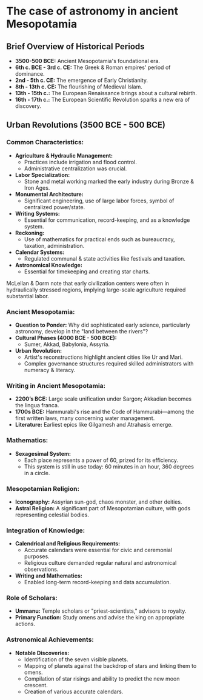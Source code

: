 # The case of astronomy in ancient Mesopotamia

## Brief Overview of Historical Periods

- **3500-500 BCE:** Ancient Mesopotamia's foundational era.
- **6th c. BCE - 3rd c. CE:** The Greek & Roman empires' period of dominance.
- **2nd - 5th c. CE:** The emergence of Early Christianity.
- **8th - 13th c. CE:** The flourishing of Medieval Islam.
- **13th - 15th c.:** The European Renaissance brings about a cultural rebirth.
- **16th - 17th c.:** The European Scientific Revolution sparks a new era of discovery.

## Urban Revolutions (3500 BCE - 500 BCE)

### Common Characteristics:

- **Agriculture & Hydraulic Management:**
    - Practices include irrigation and flood control.
    - Administrative centralization was crucial.
- **Labor Specialization:**
    - Stone and metal working marked the early industry during Bronze & Iron Ages.
- **Monumental Architecture:**
    - Significant engineering, use of large labor forces, symbol of centralized power/state.
- **Writing Systems:**
    - Essential for communication, record-keeping, and as a knowledge system.
- **Reckoning:**
    - Use of mathematics for practical ends such as bureaucracy, taxation, administration.
- **Calendar Systems:**
    - Regulated communal & state activities like festivals and taxation.
- **Astronomical Knowledge:**
    - Essential for timekeeping and creating star charts.

McLellan & Dorm note that early civilization centers were often in hydraulically stressed regions, implying large-scale agriculture required substantial labor.

### Ancient Mesopotamia:

- **Question to Ponder:** Why did sophisticated early science, particularly astronomy, develop in the "land between the rivers"?
- **Cultural Phases (4000 BCE - 500 BCE):**
    - Sumer, Akkad, Babylonia, Assyria.
- **Urban Revolution:**
    - Artist's reconstructions highlight ancient cities like Ur and Mari.
    - Complex governance structures required skilled administrators with numeracy & literacy.

### Writing in Ancient Mesopotamia:

- **2200’s BCE:** Large scale unification under Sargon; Akkadian becomes the lingua franca.
- **1700s BCE:** Hammurabi's rise and the Code of Hammurabi—among the first written laws, many concerning water management.
- **Literature:** Earliest epics like Gilgamesh and Atrahasis emerge.

### Mathematics:

- **Sexagesimal System:**
    - Each place represents a power of 60, prized for its efficiency.
    - This system is still in use today: 60 minutes in an hour, 360 degrees in a circle.

### Mesopotamian Religion:

- **Iconography:** Assyrian sun-god, chaos monster, and other deities.
- **Astral Religion:** A significant part of Mesopotamian culture, with gods representing celestial bodies.

### Integration of Knowledge:

- **Calendrical and Religious Requirements:**
    - Accurate calendars were essential for civic and ceremonial purposes.
    - Religious culture demanded regular natural and astronomical observations.
- **Writing and Mathematics:**
    - Enabled long-term record-keeping and data accumulation.

### Role of Scholars:

- **Ummanu:** Temple scholars or "priest-scientists," advisors to royalty.
- **Primary Function:** Study omens and advise the king on appropriate actions.

### Astronomical Achievements:

- **Notable Discoveries:**
    - Identification of the seven visible planets.
    - Mapping of planets against the backdrop of stars and linking them to omens.
    - Compilation of star risings and ability to predict the new moon crescent.
    - Creation of various accurate calendars.